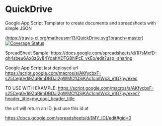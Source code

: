# QuickDrive
Google App Script Templater to create documents and spreadsheets with simple JSON

(https://travis-ci.org/matheusmr13/QuickDrive.svg?branch=master)
[![Coverage Status](https://coveralls.io/repos/github/matheusmr13/QuickDrive/badge.svg?branch=master)](https://coveralls.io/github/matheusmr13/QuickDrive?branch=master)

SpreadSheet Sample: https://docs.google.com/spreadsheets/d/1l7sMxfD-qh4sbeu6Ax0z6v84YdahXDTG8hlPcE_vkEo/edit?usp=sharing

Google App Script last deployed url https://script.google.com/macros/s/AKfycbxF-s25Ceg0v1i9ZqRimDBDJi2gWMCfQSjKAc1cmlWx3_e1G7py/exec


TO USE WITH EXAMPLE: https://script.google.com/macros/s/AKfycbxF-s25Ceg0v1i9ZqRimDBDJi2gWMCfQSjKAc1cmlWx3_e1G7py/exec?header_title=my_cool_header_title

the url will return an ID, just use this id at

https://docs.google.com/spreadsheets/d/[MY_ID]/edit#gid=0
